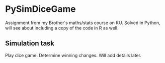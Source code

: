 # PySimDiceGame
Assignment from my Brother's maths/stats course on KU.
Solved in Python, will see about including a copy of the code in R as well.

## Simulation task
Play dice game.
Determine winning changes.
Will add details later.